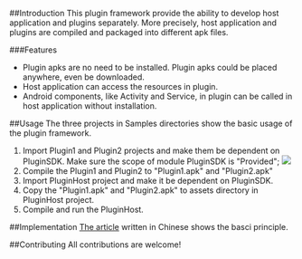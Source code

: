 ##Introduction
This plugin framework provide the ability to develop host application and plugins separately. More precisely, host application and plugins are   compiled and packaged into different apk files. 

###Features
* Plugin apks are no need to be installed. Plugin apks could be placed anywhere, even be downloaded.
* Host application can access the resources in plugin.
* Android components, like Activity and Service, in plugin can be called in host application without installation.

##Usage
The three projects in Samples directories show the basic usage of the plugin framework. 

1. Import Plugin1 and Plugin2 projects and make them be dependent on PluginSDK. Make sure the scope of module PluginSDK is "Provided";
![](http://img5.tuchuang.org/uploads/2014/11/QQ20141104_1.png)
2. Compile the Plugin1 and Plugin2 to "Plugin1.apk" and "Plugin2.apk"
3. Import PluginHost project and make it be dependent on PluginSDK.
3. Copy the "Plugin1.apk" and "Plugin2.apk" to assets directory in PluginHost project.
4. Compile and run the PluginHost.

##Implementation
[The article](http://zjmdp.github.io/2014/07/22/a-plugin-framework-for-android/) written in Chinese shows the basci principle.

##Contributing
All contributions are welcome!